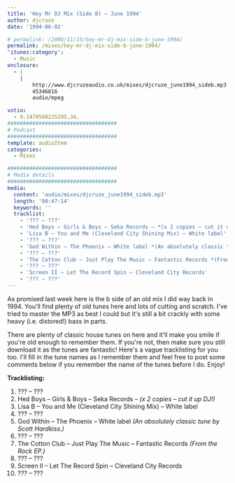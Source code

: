 ```yaml
---
title: 'Hey Mr DJ Mix (Side B) – June 1994'
author: djcruze
date: '1994-06-02'

# permalink: /2006/11/15/hey-mr-dj-mix-side-b-june-1994/
permalink: /mixes/hey-mr-dj-mix-side-b-june-1994/
'itunes:category':
  - Music
enclosure:
  - |
    |
        http://www.djcruzeaudio.co.uk/mixes/djcruze_june1994_sideb.mp3
        45346816
        audio/mpeg

votio:
  - 9.1470588235295,34,
###################################
# Podcast
###################################
template: audioItem
categories:
  - Mixes

###################################
# Media details
###################################
media:
  content: 'audio/mixes/djcruze_june1994_sideb.mp3'
  length: '00:47:14'
  keywords: ''
  tracklist:
    - '??? – ???'
    - 'Hed Boys – Girls & Boys – Seka Records – *(x 2 copies – cut it up DJ!)*'
    - 'Lisa B – You and Me (Cleveland City Shining Mix) – White label'
    - '??? – ???'
    - 'God Within – The Phoenix – White label *(An absolutely classic tune by Scott Hardkiss.)*'
    - '??? – ???'
    - 'The Cotton Club – Just Play The Music – Fantastic Records *(From the Rock EP.)*'
    - '??? – ???'
    - 'Screen II – Let The Record Spin – Cleveland City Records'
    - '??? – ???'
---
```


As promised last week here is the b side of an old mix I did way back in 1994. You'll find plenty of old tunes here and lots of cutting and scratch. I've tried to master the MP3 as best I could but it's still a bit crackly with some heavy (i.e. distored!) bass in parts.

There are plenty of classic house tunes on here and it'll make you smile if you're old enough to remember them. If you're not, then make sure you still download it as the tunes are fantastic! Here's a vague tracklisting for you too. I'll fill in the tune names as I remember them and feel free to post some comments below if you remember the name of the tunes before I do. Enjoy!

**Tracklisting:**

1. ??? – ???
2. Hed Boys – Girls & Boys – Seka Records – _(x 2 copies – cut it up DJ!)_
3. Lisa B – You and Me (Cleveland City Shining Mix) – White label
4. ??? – ???
5. God Within – The Phoenix – White label _(An absolutely classic tune by Scott Hardkiss.)_
6. ??? – ???
7. The Cotton Club – Just Play The Music – Fantastic Records _(From the Rock EP.)_
8. ??? – ???
9. Screen II – Let The Record Spin – Cleveland City Records
10. ??? – ???

<div style="clear:both;">
</div>
